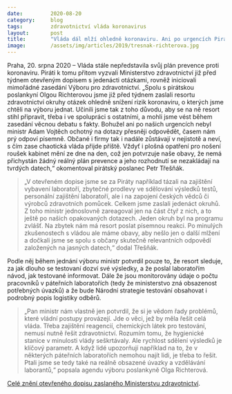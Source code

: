 ```yaml
---
date:         2020-08-20
category:     blog
tags:         zdravotnictví vláda koronavirus
layout:       post
title:        "Vláda dál mlží ohledně koronaviru. Ani po urgencích Pirátů nepředstavila plán prevence ani nevysvětlila plošná opatření"
image:        /assets/img/articles/2019/tresnak-richterova.jpg
--- 
```




 

Praha, 20. srpna 2020 – Vláda stále nepředstavila svůj plán prevence proti koronaviru. Piráti k tomu přitom vyzvali Ministerstvo zdravotnictví již před týdnem otevřeným dopisem s jedenácti otázkami, rovněž iniciovali mimořádné zasedání Výboru pro zdravotnictví. „Spolu s pirátskou poslankyní Olgou Richterovou jsme již před týdnem zaslali resortu zdravotnictví okruhy otázek ohledně snížení rizik koronaviru, o kterých jsme chtěli na výboru jednat. Učinili jsme tak z toho důvodu, aby se na ně resort stihl připravit, třeba i ve spolupráci s ostatními, a mohli jsme vést během zasedání věcnou debatu s fakty. Bohužel ani po našich urgencích nebyl ministr Adam Vojtěch ochotný na dotazy přesněji odpovědět, časem nám prý odpoví písemně. Občané i firmy tak i nadále zůstávají v nejistotě a neví, s čím zase chaotická vláda přijde příště. Vždyť i plošná opatření pro nošení roušek kabinet mění ze dne na den, což jen potvrzuje naše obavy, že nemá přichystán žádný reálný plán prevence a jeho rozhodnutí se nezakládají na tvrdých datech,“ okomentoval pirátský poslanec Petr Třešňák.

 

> „V otevřeném dopise jsme se za Piráty například tázali na zajištění vybavení laboratoří, zbytečné prodlevy ve sdělování výsledků testů, personální zajištění laboratoří, ale i na zapojení českých vědců či výrobců zdravotních pomůcek. Celkem jsme zaslali jedenáct okruhů. Z toho ministr jednoslovně zareagoval jen na část čtyř z nich, a to ještě po našich opakovaných dotazech. Jeden okruh byl na programu zvlášť. Na zbytek nám má resort poslat písemnou reakci. Po minulých zkušenostech s vládou ale máme obavy, aby nešlo jen o další mlžení a dočkali jsme se spolu s občany skutečně relevantních odpovědí založených na jasných datech,“ dodal Třešňák.

 

Podle něj během jednání výboru ministr potvrdil pouze to, že resort sleduje, za jak dlouho se testovaní dozví své výsledky, a že poslal laboratořím návod, jak testované informovat. Dále že jsou monitorovány údaje o počtu pracovníků v páteřních laboratořích (tedy že ministerstvo zná obsazenost potřebných úvazků) a že bude Národní strategie testování obsahovat i podrobný popis logistiky odběrů.

 

> „Pan ministr nám vlastně jen potvrdil, že si je vědom řady problémů, které vládní postupy provázejí. Jde o věci, jež by měla řešit celá vláda. Třeba zajištění reagencií, chemických látek pro testování, nemusí nutně řešit zdravotnictví. Rozumím tomu, že hygienické stanice v minulosti vlády seškrtávaly. Ale rychlost sdělení výsledků je klíčový parametr. A když lidé upozorňují například na to, že v některých páteřních laboratořích nemohou najít lidi, je třeba to řešit. Ptali jsme se tedy také na reálně obsazené úvazky a vzdělávání laborantů,“ popsala agendu výboru poslankyně Olga Richterová.

 

[Celé znění otevřeného dopisu zaslaného Ministerstvu zdravotnictví](https://pirati.cz/assets/pdf/Otevřený-dopis-_-MZD-1.pdf).

